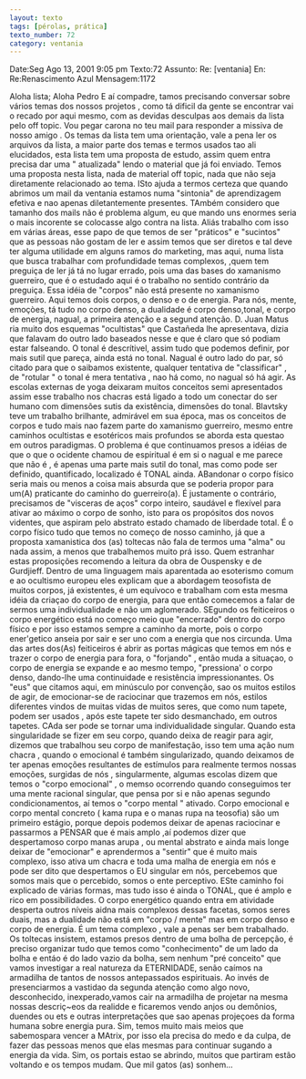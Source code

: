 ```yaml
---
layout: texto
tags: [pérolas, prática]
texto_number: 72
category: ventania
---
```

Date:Seg Ago 13, 2001 9:05 pm
Texto:72
Assunto: Re: [ventania] En: Re:Renascimento Azul
Mensagem:1172

Aloha lista; 
Aloha Pedro 
E aí compadre, tamos precisando conversar sobre vários temas dos nossos projetos , como tá dificil da gente se encontrar vai o recado por aqui mesmo, com as devidas desculpas aos demais da lista pelo off topic. 
Vou pegar carona no teu mail para responder a missiva de nosso amigo . 
Os temas da lista tem uma orientação, vale a pena ler os arquivos da lista, a maior parte dos temas e termos usados tao ali elucidados, esta lista tem uma proposta de estudo, assim quem entra precisa dar uma " atualizada" lendo o material que já foi enviado. 
Temos uma proposta nesta lista, nada de material off topic, nada que não seja diretamente relacionado ao tema. 
ISto ajuda a termos certeza que quando abrimos um mail da ventania estamos numa "sintonia" de aprendizagem efetiva e nao apenas diletantemente presentes. 
TAmbém considero que tamanho dos mails não é problema algum, eu que mando uns enormes seria o mais incorente se colocasse algo contra na lista. 
Aliás trabalho com isso em várias áreas, esse papo de que temos de ser "práticos" e "sucintos" que as pessoas não gostam de ler e assim temos que ser diretos e tal deve ter alguma utilidade em alguns ramos do marketing, mas aqui, numa lista que busca trabalhar com profundidade temas complexos, ,quem tem preguiça de ler já tá no lugar errado, pois uma das bases do xamanismo guerreiro, que é o estudado aqui é o trabalho no sentido contrário da preguiça. 
Essa idéia de "corpos" não está presente no xamanismo guerreiro. 
Aqui temos dois corpos, o denso e o de energia. 
Para nós, mente, emoçòes, tá tudo no corpo denso, a dualidade é corpo denso,tonal, e corpo de energia, nagual, a primeira atenção e a segund atenção. 
D. Juan Matus ria muito dos esquemas "ocultistas" que Castañeda lhe apresentava, dizia que falavam do outro lado baseados nesse e que é claro que só podiam estar falseando. 
O tonal é descrítivel, assim tudo que podemos definir, por mais sutil que pareça, ainda está no tonal. 
Nagual é outro lado do par, só citado para que o saibamos existente, qualquer tentativa de "classificar" , de "rotular " o tonal é mera tentativa , nao há como, no nagual só há agir. 
As escolas externas de yoga deixaram muitos conceitos semi apresentados assim esse trabalho nos chacras está ligado a todo um conectar do ser humano com dimensões sutis da existência, dimensões do tonal. 
Blavtsky teve um trabalho brilhante, admirável em sua época, mas os conceitos de corpos e tudo mais nao fazem parte do xamanismo guerreiro, mesmo entre caminhos ocultistas e esotéricos mais profundos se aborda esta questao em outros paradigmas. 
O problema é que continuamos presos a idéias de que o que o ocidente chamou de espiritual é em si o nagual e me parece que não é , é apenas uma parte mais sutil do tonal, mas como pode ser definido, quantificado, localizado é TONAL ainda. 
ABandonar o corpo físico seria mais ou menos a coisa mais absurda que se poderia propor para um(A) praticante do caminho do guerreiro(a). 
É justamente o contrário, precisamos de "visceras de aços" corpo inteiro, saudável e flexível para ativar ao máximo o corpo de sonho, isto para os propósitos dos novos videntes, que aspiram pelo abstrato estado chamado de liberdade total. 
É o corpo físico tudo que temos no começo de nosso caminho, já que a proposta xamanistica dos (as) toltecas não fala de termos uma "alma" ou nada assim, a menos que trabalhemos muito prá isso. 
Quem estranhar estas proposições recomendo a leitura da obra de Ouspensky e de Gurdjieff. 
Dentro de uma linguagem mais aparentada ao esoterismo comum e ao ocultismo europeu eles explicam que a abordagem teosofista de muitos corpos, já existentes, é um equívoco e trabalham com esta mesma idéia da criaçao do corpo de energia, para que então comecemos a falar de sermos uma individualidade e não um aglomerado. 
SEgundo os feiticeiros o corpo energético está no começo meio que "encerrado" dentro do corpo físico e por isso estamos sempre a caminho da morte, pois o corpo ener'getico anseia por sair e ser uno com a energia que nos circunda. 
Uma das artes dos(As) feiticeiros é abrir as portas mágicas que temos em nós e trazer o corpo de energia para fora, o "forjando" , então muda a situaçao, o corpo de energia se expande e ao mesmo tempo, "pressiona' o corpo denso, dando-lhe uma continuidade e resistência impressionantes. 
Os "eus" que citamos aqui, em minúsculo por convenção, sao os muitos estilos de agir, de emocionar-se de raciocinar que trazemos em nós, estilos diferentes vindos de muitas vidas de muitos seres, que como num tapete, podem ser usados , após este tapete ter sido desmanchado, em outros tapetes. 
CAda ser pode se tornar uma individualidade singular. 
Quando esta singularidade se fizer em seu corpo, quando deixa de reagir para agir, dizemos que trabalhou seu corpo de manifestação, isso tem uma ação num chacra , quando o emocional é também singularizado, quando deixamos de ter apenas emoções resultantes de estímulos para realmente termos nossas emoções, surgidas de nós , singularmente, algumas escolas dizem que temos o "corpo emocional" , o memso ocorrendo quando conseguimos ter uma mente racional singular, que pensa por si e não apenas segundo condicionamentos, aí temos o "corpo mental " ativado. 
Corpo emocional e corpo mental concreto ( kama rupa e o manas rupa na teosofia) são um primeiro estágio, porque depois podemos deixar de apenas raciocinar e passarmos a PENSAR que é mais amplo ,aí podemos dizer que despertamoso corpo manas arupa , ou mental abstrato e ainda mais longe deixar de "emocionar" e aprendermos a "sentir" que é muito mais complexo, isso ativa um chacra e toda uma malha de energia em nós e pode ser dito que despertamos o EU singular em nós, percebemos que somos mais que o percebido, somos o ente perceptivo. 
ESte caminho foi explicado de várias formas, mas tudo isso é ainda o TONAL, que é amplo e rico em possibilidades. 
O corpo energético quando entra em atividade desperta outros níveis aidna mais complexos dessas facetas, somos seres duais, mas a dualidade não está em "corpo / mente" mas em corpo denso e corpo de energia. 
É um tema complexo , vale a penas ser bem trabalhado. 
Os toltecas insistem, estamos presos dentro de uma bolha de percepção, é preciso organizar tudo que temos como "conhecimento" de um lado da bolha e entáo é do lado vazio da bolha, sem nenhum "pré conceito" que vamos investigar a real natureza da ETERNIDADE, senão caímos na armadilha de tantos de nossos antepassados espirituais. 
Ao invés de presenciarmos a vastidao da segunda atenção como algo novo, desconhecido, inexperado,vamos cair na armadilha de projetar na mesma nossas descriç~eos da realidde e ficaremos vendo anjos ou demônios, duendes ou ets e outras interpretações que sao apenas projeçoes da forma humana sobre energia pura. 
Sim, temos muito mais meios que sabemospara vencer a MAtrix, por isso ela precisa do medo e da culpa, de fazer das pessoas menos que elas mesmas para continuar sugando a energia da vida. 
Sim, os portais estao se abrindo, muitos que partiram estão voltando e os tempos mudam. 
Que mil gatos (as) sonhem...